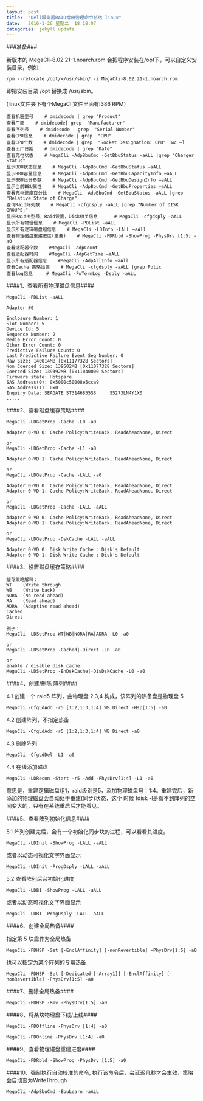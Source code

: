 ```yaml
---
layout: post
title:  "Dell服务器RAID常用管理命令总结 linux"
date:   2016-1-26 星期二  18:18:07   
categories: jekyll update
---
```



###准备###

新版本的 MegaCli-8.02.21-1.noarch.rpm 会把程序安装在/opt下，可以自定义安装目录，例如：

	rpm --relocate /opt/=/usr/sbin/ -i MegaCli-8.02.21-1.noarch.rpm 

即把安装目录 /opt 替换成 /usr/sbin。

(linux文件夹下有个MegaCli文件里面有I386 RPM）

    查看机器型号    # dmidecode | grep "Product"
    查看厂商    # dmidecode| grep  "Manufacturer"
    查看序列号    # dmidecode | grep  "Serial Number"
    查看CPU信息    # dmidecode | grep  "CPU"
    查看CPU个数    # dmidecode | grep  "Socket Designation: CPU" |wc –l
    查看出厂日期    # dmidecode | grep "Date"
    查看充电状态    # MegaCli -AdpBbuCmd -GetBbuStatus -aALL |grep "Charger Status"
    显示BBU状态信息    # MegaCli -AdpBbuCmd -GetBbuStatus –aALL
    显示BBU容量信息    # MegaCli -AdpBbuCmd -GetBbuCapacityInfo –aALL
    显示BBU设计参数    # MegaCli -AdpBbuCmd -GetBbuDesignInfo –aALL
    显示当前BBU属性    # MegaCli -AdpBbuCmd -GetBbuProperties –aALL
    查看充电进度百分比    # MegaCli -AdpBbuCmd -GetBbuStatus -aALL |grep "Relative State of Charge"
    查询Raid阵列数    # MegaCli -cfgdsply -aALL |grep "Number of DISK GROUPS:"
    显示Raid卡型号，Raid设置，Disk相关信息      # MegaCli -cfgdsply –aALL
    显示所有物理信息    # MegaCli -PDList -aALL
    显示所有逻辑磁盘组信息    # MegaCli -LDInfo -LALL –aAll
    查看物理磁盘重建进度(重要)    # MegaCli -PDRbld -ShowProg -PhysDrv [1:5] -a0
    查看适配器个数    #MegaCli –adpCount
    查看适配器时间    #MegaCli -AdpGetTime –aALL
    显示所有适配器信息    #MegaCli -AdpAllInfo –aAll
    查看Cache 策略设置    # MegaCli -cfgdsply -aALL |grep Polic
	查看log信息		# MegaCli -FwTermLog -Dsply -aALL
	

####1、查看所有物理磁盘信息####

	MegaCli -PDList -aALL
	
	Adapter #0
	
	Enclosure Number: 1
	Slot Number: 5
	Device Id: 5
	Sequence Number: 2
	Media Error Count: 0
	Other Error Count: 0
	Predictive Failure Count: 0
	Last Predictive Failure Event Seq Number: 0
	Raw Size: 140014MB [0x11177328 Sectors]
	Non Coerced Size: 139502MB [0x11077328 Sectors]
	Coerced Size: 139392MB [0x11040000 Sectors]
	Firmware state: Hotspare
	SAS Address(0): 0x5000c50008e5cca9
	SAS Address(1): 0x0
	Inquiry Data: SEAGATE ST3146855SS     S5273LN4Y1X0
	.....

####2、查看磁盘缓存策略####

	MegaCli -LDGetProp -Cache -L0 -a0
	
	Adapter 0-VD 0: Cache Policy:WriteBack, ReadAheadNone, Direct
	 
	or
	MegaCli -LDGetProp -Cache -L1 -a0
	
	Adapter 0-VD 1: Cache Policy:WriteBack, ReadAheadNone, Direct
	 
	or
	MegaCli -LDGetProp -Cache -LALL -a0
	
	Adapter 0-VD 0: Cache Policy:WriteBack, ReadAheadNone, Direct
	Adapter 0-VD 1: Cache Policy:WriteBack, ReadAheadNone, Direct
	 
	or
	MegaCli -LDGetProp -Cache -LALL -aALL
	
	Adapter 0-VD 0: Cache Policy:WriteBack, ReadAheadNone, Direct
	Adapter 0-VD 1: Cache Policy:WriteBack, ReadAheadNone, Direct
	 
	or
	MegaCli -LDGetProp -DskCache -LALL -aALL
	
	Adapter 0-VD 0: Disk Write Cache : Disk's Default
	Adapter 0-VD 1: Disk Write Cache : Disk's Default
	 
####3、设置磁盘缓存策略####

	缓存策略解释：
	WT    (Write through
	WB    (Write back)
	NORA  (No read ahead)
	RA    (Read ahead)
	ADRA  (Adaptive read ahead)
	Cached
	Direct
	 
	例子：
	MegaCli -LDSetProp WT|WB|NORA|RA|ADRA -L0 -a0
	 
	or
	MegaCli -LDSetProp -Cached|-Direct -L0 -a0
	 
	or
	enable / disable disk cache
	MegaCli -LDSetProp -EnDskCache|-DisDskCache -L0 -a0
	 
####4、创建/删除 阵列####

4.1 创建一个 raid5 阵列，由物理盘 2,3,4 构成，该阵列的热备盘是物理盘 5

	MegaCli -CfgLdAdd -r5 [1:2,1:3,1:4] WB Direct -Hsp[1:5] -a0
 
4.2 创建阵列，不指定热备

	MegaCli -CfgLdAdd -r5 [1:2,1:3,1:4] WB Direct -a0
 
4.3 删除阵列

	MegaCli -CfgLdDel -L1 -a0
	 
4.4 在线添加磁盘

	MegaCli -LDRecon -Start -r5 -Add -PhysDrv[1:4] -L1 -a0

意思是，重建逻辑磁盘组1，raid级别是5，添加物理磁盘号：1:4。重建完后，新添加的物理磁盘会自动处于重建(同步)状态，这个 时候 fdisk -l是看不到阵列的空间变大的，只有在系统重启后才能看见。   

####5、查看阵列初始化信息####

5.1 阵列创建完后，会有一个初始化同步块的过程，可以看看其进度。

	MegaCli -LDInit -ShowProg -LALL -aALL
 
或者以动态可视化文字界面显示

	MegaCli -LDInit -ProgDsply -LALL -aALL
 
5.2 查看阵列后台初始化进度

	MegaCli -LDBI -ShowProg -LALL -aALL
 
或者以动态可视化文字界面显示

	MegaCli -LDBI -ProgDsply -LALL -aALL
 
####6、创建全局热备####

指定第 5 块盘作为全局热备

	MegaCli -PDHSP -Set [-EnclAffinity] [-nonRevertible] -PhysDrv[1:5] -a0
 
也可以指定为某个阵列的专用热备

	MegaCli -PDHSP -Set [-Dedicated [-Array1]] [-EnclAffinity] [-nonRevertible] -PhysDrv[1:5] -a0
 
####7、删除全局热备####

	MegaCli -PDHSP -Rmv -PhysDrv[1:5] -a0
 
####8、将某块物理盘下线/上线####

	MegaCli -PDOffline -PhysDrv [1:4] -a0
	 
	MegaCli -PDOnline -PhysDrv [1:4] -a0
 
####9、查看物理磁盘重建进度####

	MegaCli -PDRbld -ShowProg -PhysDrv [1:5] -a0

####10、强制执行自动校准的命令, 执行该命令后，会延迟几秒才会生效，策略会自动变为WriteThrough

	MegaCli -AdpBbuCmd -BbuLearn -aALL